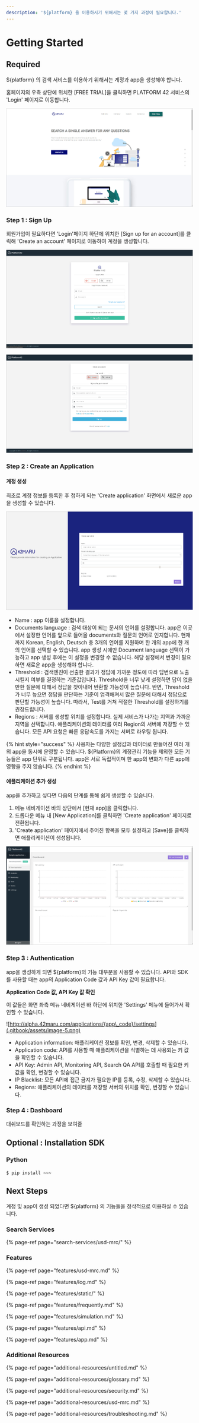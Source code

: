 ```yaml
---
description: '${platform} 을 이용하시기 위해서는 몇 가지 과정이 필요합니다.'
---
```


# Getting Started

## Required

${platform} 의 검색 서비스를 이용하기 위해서는 계정과 app을 생성해야 합니다.

홈페이지의 우측 상단에 위치한 \[FREE TRIAL\]을 클릭하면 PLATFORM 42 서비스의 'Login' 페이지로 이동합니다. 

![](.gitbook/assets/1_.jpg)

### Step 1 : Sign Up

회원가입이 필요하다면 'Login'페이지 하단에 위치한 \[Sign up for an account\]를 클릭해 'Create an account' 페이지로 이동하여 계정을 생성합니다.

![](.gitbook/assets/2_sign-up.jpg)

![](.gitbook/assets/2_sign-up-2.jpg)

### Step 2 : Create an Application

#### 계정 생성 

최초로 계정 정보를 등록한 후 접하게 되는 'Create application' 화면에서 새로운 app을 생성할 수 있습니다. 

![](.gitbook/assets/3_create-app.jpg)

* Name : app 이름을 설정합니다.
* Documents language : 검색 대상이 되는 문서의 언어를 설정합니다. app은 이곳에서 설정한 언어를 앞으로 들어올 documents와 질문의 언어로 인지합니다. 현재까지 Korean, English, Deutsch 총 3개의 언어를 지원하며 한 개의 app에 한 개의 언어를 선택할 수 있습니다. app 생성 시에만 Document language 선택이 가능하고 app 생성 후에는 이 설정을 변경할 수 없습니다. 해당 설정에서 변경이 필요하면 새로운 app을 생성해야 합니다.
* Threshold : 검색엔진이 선출한 결과가 정답에 가까운 정도에 따라 답변으로 노출시킬지 여부를 결정하는 기준값입니다. Threshold을 너무 낮게 설정하면 답이 없을만한 질문에 대해서 정답을 찾아내어 반환할 가능성이 높습니다. 반면, Threshold가 너무 높으면 정답을 판단하는 기준이 엄격해져서 많은 질문에 대해서 정답으로 판단할 가능성이 높습니다. 따라서, Test를 거쳐 적절한 Threshold를 설정하기를 권장드립니다.
* Regions : 서버를 생성할 위치를 설정합니다. 실제 서비스가 나가는 지역과 가까운 지역을 선택합니다. 애플리케이션의 데이터를 여러 Region의 서버에 저장할 수 있습니다. 모든 API 요청은 빠른 응답속도를 가지는 서버로 라우팅 됩니다.

{% hint style="success" %}
사용자는 다양한 설정값과 데이터로 만들어진 여러 개의 app을 동시에 운영할 수 있습니다. ${Platform}의 계정관리 기능을 제외한 모든 기능들은 app 단위로 구분됩니다. app은 서로 독립적이며 한 app의 변화가 다른 app에 영향을 주지 않습니다.
{% endhint %}

#### 애플리케이션 추가 생성

app을 추가하고 싶다면 다음의 단계를 통해 쉽게 생성할 수 있습니다.

1. 메뉴 네비게이션 바의 상단에서 \[현재 app\]을 클릭합니다.
2. 드롭다운 메뉴 내  \[New Application\]를 클릭하면 'Create application' 페이지로 전환됩니다.
3. 'Create application' 페이지에서 주어진 항목을 모두 설정하고 \[Save\]를 클릭하면 애플리케이션이 생성됩니다.

![](.gitbook/assets/4_add-app.jpg)

### Step 3 : Authentication

app을 생성하게 되면 ${platform}의 기능 대부분을 사용할 수 있습니다. API와 SDK를 사용할 때는 app의 Application Code 값과 API Key 값이 필요합니다.

**Application Code 값, API Key 값 확인**

 이 값들은 화면 좌측 메뉴 네비게이션 바 하단에 위치한 'Settings' 메뉴에 들어가서 확인할 수 있습니다.

![http://alpha.42maru.com/applications/{app\_code}/settings](.gitbook/assets/image-5.png)

* Application information: 애플리케이션 정보를 확인, 변경, 삭제할 수 있습니다.
* Application code: API를 사용할 때 애플리케이션을 식별하는 데 사용되는 키 값을 확인할 수 있습니다.
* API Key: Admin API, Monitoring API, Search QA API를 호출할 때 필요한 키 값을 확인, 변경할 수 있습니다. 
* IP Blacklist: 모든 API에 접근 금지가 필요한 IP를 등록, 수정, 삭제할 수 있습니다. 
* Regions: 애플리케이션의 데이터를 저장할 서버의 위치를 확인, 변경할 수 있습니다.  



### Step 4 : Dashboard

대쉬보드를 확인하는 과정을 보여줄

## Optional : Installation SDK

### Python

```text
$ pip install ~~~
```

## Next Steps

계정 및 app이 생성 되었다면 ${platform} 의 기능들을 정삭적으로 이용하실 수 있습니다.

### Search Services

{% page-ref page="search-services/usd-mrc/" %}

### Features

{% page-ref page="features/usd-mrc.md" %}

{% page-ref page="features/log.md" %}

{% page-ref page="features/static/" %}

{% page-ref page="features/frequently.md" %}

{% page-ref page="features/simulation.md" %}

{% page-ref page="features/api.md" %}

{% page-ref page="features/app.md" %}

### Additional Resources

{% page-ref page="additional-resources/untitled.md" %}

{% page-ref page="additional-resources/glossary.md" %}

{% page-ref page="additional-resources/security.md" %}

{% page-ref page="additional-resources/usd-mrc.md" %}

{% page-ref page="additional-resources/troubleshooting.md" %}

